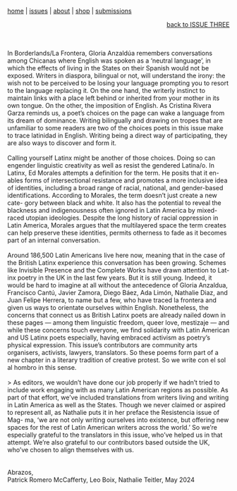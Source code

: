 [home](index.md) | [issues](issues.md) | [about](about.md) | [shop](shop.md)  |  [submissions](submit.md)

<div align="right">
  <a href="issuethree.html">back to ISSUE THREE</a>
</div>

<br>
<br>


In Borderlands/La Frontera, Gloria Anzaldúa remembers conversations among Chicanas where English was spoken as a ‘neutral language’, in which the effects of living in the States on their Spanish would not be exposed. Writers in diaspora, bilingual or not, will understand the irony: the wish not to be perceived to be losing your language prompting you to resort to the language replacing it. On the one hand, the writerly instinct to maintain links with a place left behind or inherited from your mother in its own tongue. On the other, the imposition of English. As Cristina Rivera Garza reminds us, a poet’s choices on the page can wake a language from its dream of dominance. Writing bilingually and drawing on tropes that are unfamiliar to some readers are two of the choices poets in this issue make to trace latinidad in English. Writing being a direct way of participating, they are also ways to discover and form it. <br>
<br>
Calling yourself Latinx might be another of those choices. Doing so can engender linguistic creativity as well as resist the gendered Latina/o. In Latinx, Ed Morales attempts a definition for the term. He posits that it en- ables forms of intersectional resistance and promotes a more inclusive idea of identities, including a broad range of racial, national, and gender-based identifications. According to Morales, the term doesn’t just create a new cate- gory between black and white. It also has the potential to reveal the blackness and indigenousness often ignored in Latin America by mixed-raced utopian ideologies. Despite the long history of racial oppression in Latin America, Morales argues that the multilayered space the term creates can help preserve these identities, permits otherness to fade as it becomes part of an internal conversation.<br>
<br>
Around 186,500 Latin Americans live here now, meaning that in the case of the British Latinx experience this conversation has been growing. Schemes like Invisible Presence and the Complete Works have drawn attention to Lat- inx poetry in the UK in the last few years. But it is still young. Indeed, it would be hard to imagine at all without the antecedence of Gloria Anzaldua, Francisco Cantú, Javier Zamora, Diego Báez, Ada Limón, Nathalie Diaz, and Juan Felipe Herrera, to name but a few, who have traced la frontera and given us ways to orientate ourselves within English. Nonetheless, the concerns that connect us as British Latinx poets are already nailed down in these pages — among them linguistic freedom, queer love, mestizaje — and while these concerns touch everyone, we find solidarity with Latin American and US Latinx poets especially, having embraced activism as poetry’s physical expression. This issue’s contributors are community arts organisers, activists, lawyers, translators. So these poems form part of a new chapter in a literary tradition of creative protest. So we write con el sol al hombro in this sense. <br>
<br>>
As editors, we wouldn’t have done our job properly if we hadn’t tried to include work engaging with as many Latin American regions as possible. As part of that effort, we’ve included translations from writers living and writing in Latin America as well as the States. Though we never claimed or aspired to represent all, as Nathalie puts it in her preface the Resistencia issue of Mag- ma, ‘we are not only writing ourselves into existence, but offering new spaces for the rest of Latin American writers across the world.’ So we’re especially grateful to the translators in this issue, who’ve helped us in that attempt. We’re also grateful to our contributors based outside the UK, who’ve chosen to align themselves with us. <br>
<br>
<br>
Abrazos, <br>
Patrick Romero McCafferty, Leo Boix, Nathalie Teitler, May 2024

